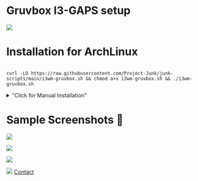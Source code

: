 # Gruvbox I3-GAPS setup
<p align="left"> <a href="https://github.com/arcticicestudio/styleguide-git/releases/latest" target="_blank"><img src="https://img.shields.io/github/release/arcticicestudio/styleguide-git.svg?style=flat-square&label=Git%20Style%20Guide&logoColor=fbf1c7&colorA=3c3836&colorB=fbf1c7&logo=git"/></a></p>


# Installation for ArchLinux
```

curl -LO https://raw.githubusercontent.com/Project-Junk/junk-scripts/main/i3wm-gruvbox.sh && chmod a+x i3wm-gruvbox.sh && ./i3wm-gruvbox.sh
```

<details>
<summary>"Click for Manual Installation"</summary>

### `Install the Packages Required`
 - git
 - jq 
 - clash
 - glava
 - conky
 - feh 
 - yay 
 - dunst 
 - i3-gaps 
 - automake 
 - make 
 - autoconf 
 - dbus-python 
 - i3blocks 
 - mpd 
 - ncmpcpp 
 - neovim 
 - rofi 
 - i3lock 
 - gnome-screenshot 
 - alacritty 
 - ttf-font-awesome 
 - playerctl
 - cava
 - polybar 
 - picom-jonaburg-git
 
 ### `Now install the dotfiles`
 [Reference](https://www.atlassian.com/git/tutorials/dotfiles)
 
 **Just Copy Paste these codes**
 ```
 alias config='/usr/bin/git --git-dir=$HOME/.cfg/ --work-tree=$HOME'
 
 echo ".cfg" >> .gitignore
 
 git clone --bare https://github.com/sourav2k/dotfiles.git -b i3wm-gruvbox $HOME/.cfg
 
 alias config='/usr/bin/git --git-dir=$HOME/.cfg/ --work-tree=$HOME'
 
 config checkout
 # Now if you see any errors related to untracted files then just delete those
 
 mkdir -p .config-backup && \
config checkout 2>&1 | egrep "\s+\." | awk {'print $1'} | \
xargs -I{} mv {} .config-backup/{}

config checkout

config config --local status.showUntrackedFiles no

 ```

</details>

# Sample Screenshots 👑
![](https://raw.githubusercontent.com/sourav2k/sampleshots/main/gruv-final3.png)


![](https://raw.githubusercontent.com/sourav2k/sampleshots/main/gruv-final2.png)


![](https://raw.githubusercontent.com/sourav2k/sampleshots/main/gruv-final1.png)


![](https://raw.githubusercontent.com/sourav2k/sampleshots/main/gruv-final4.png)
[Contact](https://wa.me/+919366855940)

